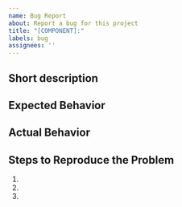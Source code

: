```yaml
---
name: Bug Report
about: Report a bug for this project
title: "[COMPONENT]:"
labels: bug
assignees: ''
---
```

<!--
Please replace the COMPONENT section in the title by the component it is about (Planning, Main menu, Notes, etc...
-->
## Short description
<!--
Describe what is the bug shortly
-->


## Expected Behavior
<!--
Describe how you expected the application to work.
-->


## Actual Behavior
<!--
Describe how the API really works
You can provide a screenshot to help us
BEWARE: HIDE ANY SENSITIVE DATA FROM YOUR SCREENSHOT
THIS APPLICATION CAN SEND SENSITIVE DATA AND THIS ISSUE IS PUBLIC
-->


## Steps to Reproduce the Problem
<!--
Describe what you did to experience this bug
-->
1.
2.
3.
